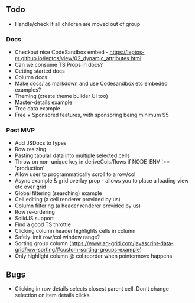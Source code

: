 ## Todo

- Handle/check if all children are moved out of group

### Docs

- Checkout nice CodeSandbox embed - https://leptos-rs.github.io/leptos/view/02_dynamic_attributes.html
- Can we consume TS Props in docs?
- Getting started docs
- Column docs
- Make docs/ as markdown and use Codesandbox etc embeded examples?
- Theming (create theme builder UI too)
- Master-details example
- Tree data example
- Free + Sponsored features, with sponsoring being minimum $5

### Post MVP

- Add JSDocs to types
- Row resizing
- Pasting tabular data into multiple selected cells
- Throw on non-unique key in deriveCols/Rows if NODE_ENV !== 'production'
- Allow user to programmatically scroll to a row/col
- Async example & grid overlay prop - allows you to place a loading view etc over grid
- Global filtering (searching) example
- Cell editing (a cell renderer provided by us)
- Column filtering (a header renderer provided by us)
- Row re-ordering
- SolidJS support
- Find a good TS throttle
- Clicking column header highlights cells in column
- Safely limit row/col window range?
- Sorting group column (https://www.ag-grid.com/javascript-data-grid/row-sorting/#custom-sorting-groups-example)
- Only highlight column @ col reorder when pointermove happens

## Bugs

- Clicking in row details selects closest parent cell. Don't change selection on item details clicks.
